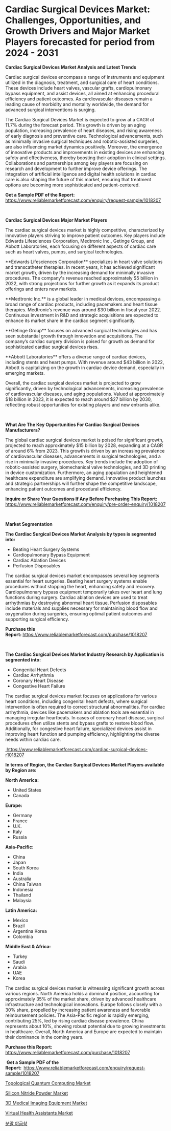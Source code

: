<p><h1>Cardiac Surgical Devices Market: Challenges, Opportunities, and Growth Drivers and Major Market Players forecasted for period from 2024 - 2031</h1></p><p><strong>Cardiac Surgical Devices Market Analysis and Latest Trends</strong></p>
<p><p>Cardiac surgical devices encompass a range of instruments and equipment utilized in the diagnosis, treatment, and surgical care of heart conditions. These devices include heart valves, vascular grafts, cardiopulmonary bypass equipment, and assist devices, all aimed at enhancing procedural efficiency and patient outcomes. As cardiovascular diseases remain a leading cause of morbidity and mortality worldwide, the demand for advanced surgical interventions is surging.</p><p>The Cardiac Surgical Devices Market is expected to grow at a CAGR of 11.7% during the forecast period. This growth is driven by an aging population, increasing prevalence of heart diseases, and rising awareness of early diagnosis and preventive care. Technological advancements, such as minimally invasive surgical techniques and robotic-assisted surgeries, are also influencing market dynamics positively. Moreover, the emergence of innovative products and improvements in existing devices are enhancing safety and effectiveness, thereby boosting their adoption in clinical settings. Collaborations and partnerships among key players are focusing on research and development to further improve device offerings. The integration of artificial intelligence and digital health solutions in cardiac care is also shaping the future of this market, ensuring that treatment options are becoming more sophisticated and patient-centered.</p></p>
<p><strong>Get a Sample PDF of the Report:&nbsp;</strong> <a href="https://www.reliablemarketforecast.com/enquiry/request-sample/1018207?utm_campaign=1080&utm_medium=2&utm_source=Github&utm_content=ia&utm_term=26122024&utm_id=cardiac-surgical-devices">https://www.reliablemarketforecast.com/enquiry/request-sample/1018207</a></p>
<p>&nbsp;</p>
<p><strong>Cardiac Surgical Devices Major Market Players</strong></p>
<p><p>The cardiac surgical devices market is highly competitive, characterized by innovative players striving to improve patient outcomes. Key players include Edwards Lifesciences Corporation, Medtronic Inc., Getinge Group, and Abbott Laboratories, each focusing on different aspects of cardiac care such as heart valves, pumps, and surgical technologies.</p><p>**Edwards Lifesciences Corporation** specializes in heart valve solutions and transcatheter therapies. In recent years, it has achieved significant market growth, driven by the increasing demand for minimally invasive procedures. The company's revenue reached approximately $5 billion in 2022, with strong projections for further growth as it expands its product offerings and enters new markets.</p><p>**Medtronic Inc.** is a global leader in medical devices, encompassing a broad range of cardiac products, including pacemakers and heart tissue therapies. Medtronic’s revenue was around $30 billion in fiscal year 2022. Continuous investment in R&D and strategic acquisitions are expected to enhance its market share in the cardiac segment significantly.</p><p>**Getinge Group** focuses on advanced surgical technologies and has seen substantial growth through innovation and acquisitions. The company’s cardiac surgery division is poised for growth as demand for sophisticated cardiac surgical devices rises.</p><p>**Abbott Laboratories** offers a diverse range of cardiac devices, including stents and heart pumps. With revenue around $43 billion in 2022, Abbott is capitalizing on the growth in cardiac device demand, especially in emerging markets.</p><p>Overall, the cardiac surgical devices market is projected to grow significantly, driven by technological advancements, increasing prevalence of cardiovascular diseases, and aging populations. Valued at approximately $18 billion in 2023, it is expected to reach around $27 billion by 2030, reflecting robust opportunities for existing players and new entrants alike.</p></p>
<p>&nbsp;</p>
<p><strong>What Are The Key Opportunities For Cardiac Surgical Devices Manufacturers?</strong></p>
<p><p>The global cardiac surgical devices market is poised for significant growth, projected to reach approximately $15 billion by 2028, expanding at a CAGR of around 6% from 2023. This growth is driven by an increasing prevalence of cardiovascular diseases, advancements in surgical technologies, and a rise in minimally invasive procedures. Key trends include the adoption of robotic-assisted surgery, biomechanical valve technologies, and 3D printing in device customization. Furthermore, an aging population and heightened healthcare expenditure are amplifying demand. Innovative product launches and strategic partnerships will further shape the competitive landscape, enhancing patient outcomes and procedural efficiency.</p></p>
<p><strong>Inquire or Share Your Questions If Any Before Purchasing This Report:</strong> <a href="https://www.reliablemarketforecast.com/enquiry/pre-order-enquiry/1018207?utm_campaign=1080&utm_medium=2&utm_source=Github&utm_content=ia&utm_term=26122024&utm_id=cardiac-surgical-devices">https://www.reliablemarketforecast.com/enquiry/pre-order-enquiry/1018207</a></p>
<p>&nbsp;</p>
<p><strong>Market Segmentation</strong></p>
<p><strong>The Cardiac Surgical Devices Market Analysis by types is segmented into:</strong></p>
<p><ul><li>Beating Heart Surgery Systems</li><li>Cardiopulmonary Bypass Equipment</li><li>Cardiac Ablation Devices</li><li>Perfusion Disposables</li></ul></p>
<p><p>The cardiac surgical devices market encompasses several key segments essential for heart surgeries. Beating heart surgery systems enable procedures without stopping the heart, enhancing safety and recovery. Cardiopulmonary bypass equipment temporarily takes over heart and lung functions during surgery. Cardiac ablation devices are used to treat arrhythmias by destroying abnormal heart tissue. Perfusion disposables include materials and supplies necessary for maintaining blood flow and oxygenation during surgeries, ensuring optimal patient outcomes and supporting surgical efficiency.</p></p>
<p><strong>Purchase this Report:&nbsp;</strong><a href="https://www.reliablemarketforecast.com/purchase/1018207?utm_campaign=1080&utm_medium=2&utm_source=Github&utm_content=ia&utm_term=26122024&utm_id=cardiac-surgical-devices">https://www.reliablemarketforecast.com/purchase/1018207</a></p>
<p>&nbsp;</p>
<p><strong>The Cardiac Surgical Devices Market Industry Research by Application is segmented into:</strong></p>
<p><ul><li>Congenital Heart Defects</li><li>Cardiac Arrhythmia</li><li>Coronary Heart Disease</li><li>Congestive Heart Failure</li></ul></p>
<p><p>The cardiac surgical devices market focuses on applications for various heart conditions, including congenital heart defects, where surgical intervention is often required to correct structural abnormalities. For cardiac arrhythmia, devices like pacemakers and ablation tools are essential in managing irregular heartbeats. In cases of coronary heart disease, surgical procedures often utilize stents and bypass grafts to restore blood flow. Additionally, for congestive heart failure, specialized devices assist in improving heart function and pumping efficiency, highlighting the diverse needs within cardiac care.</p></p>
<p><a href="https://www.reliablemarketforecast.com/cardiac-surgical-devices-r1018207?utm_campaign=1080&utm_medium=2&utm_source=Github&utm_content=ia&utm_term=26122024&utm_id=cardiac-surgical-devices">&nbsp;https://www.reliablemarketforecast.com/cardiac-surgical-devices-r1018207</a></p>
<p><strong>In terms of Region, the Cardiac Surgical Devices Market Players available by Region are:</strong></p>
<p>
    <p> <strong> North America: </strong>
        <ul>
            <li>United States</li>
            <li>Canada</li>
        </ul>
        </p> 
    <p> <strong> Europe: </strong>
        <ul>
            <li>Germany</li>
            <li>France</li>
            <li>U.K.</li>
            <li>Italy</li>
            <li>Russia</li>
        </ul>
        </p> 
    <p> <strong> Asia-Pacific: </strong>
        <ul>
            <li>China</li>
            <li>Japan</li>
            <li>South Korea</li>
            <li>India</li>
            <li>Australia</li>
            <li>China Taiwan</li>
            <li>Indonesia</li>
            <li>Thailand</li>
            <li>Malaysia</li>
        </ul>
        </p> 
    <p> <strong> Latin America: </strong>
        <ul>
            <li>Mexico</li>
            <li>Brazil</li>
            <li>Argentina Korea</li>
            <li>Colombia</li>
        </ul>
        </p> 
    <p> <strong> Middle East & Africa: </strong>
        <ul>
            <li>Turkey</li>
            <li>Saudi</li>
            <li>Arabia</li>
            <li>UAE</li>
            <li>Korea</li>
        </ul>
    </p>
    </p>
<p><p>The cardiac surgical devices market is witnessing significant growth across various regions. North America holds a dominant position, accounting for approximately 35% of the market share, driven by advanced healthcare infrastructure and technological innovations. Europe follows closely with a 30% share, propelled by increasing patient awareness and favorable reimbursement policies. The Asia-Pacific region is rapidly emerging, contributing 25%, led by rising cardiac disease prevalence. China represents about 10%, showing robust potential due to growing investments in healthcare. Overall, North America and Europe are expected to maintain their dominance in the coming years.</p></p>
<p><strong>Purchase this Report: </strong><a href="https://www.reliablemarketforecast.com/purchase/1018207?utm_campaign=1080&utm_medium=2&utm_source=Github&utm_content=ia&utm_term=26122024&utm_id=cardiac-surgical-devices">https://www.reliablemarketforecast.com/purchase/1018207</a></p>
<p>&nbsp;<strong>Get a Sample PDF of the Report:&nbsp;&nbsp;</strong><a href="https://www.reliablemarketforecast.com/enquiry/request-sample/1018207?utm_campaign=1080&utm_medium=2&utm_source=Github&utm_content=ia&utm_term=26122024&utm_id=cardiac-surgical-devices">https://www.reliablemarketforecast.com/enquiry/request-sample/1018207</a></p>
<p><strong></strong></p>
<p><p><a href="https://www.linkedin.com/pulse/topological-quantum-computing-industry-analysis-report-market-xsw8c?utm_campaign=1080&utm_medium=2&utm_source=Github&utm_content=ia&utm_term=26122024&utm_id=cardiac-surgical-devices">Topological Quantum Computing Market</a></p><p><a href="https://www.linkedin.com/pulse/p-factrackr-ho6he?utm_campaign=1080&utm_medium=2&utm_source=Github&utm_content=ia&utm_term=26122024&utm_id=cardiac-surgical-devices">Silicon Nitride Powder Market</a></p><p><a href="https://github.com/gdfhhhj/Market-Research-Report-List-7/blob/main/3d-medical-imaging-equipment-market.md?utm_campaign=1080&utm_medium=2&utm_source=Github&utm_content=ia&utm_term=26122024&utm_id=cardiac-surgical-devices">3D Medical Imaging Equipment Market</a></p><p><a href="https://www.linkedin.com/pulse/future-virtual-health-assistants-market-trend-analysis-forecasted-3w6fc?utm_campaign=1080&utm_medium=2&utm_source=Github&utm_content=ia&utm_term=26122024&utm_id=cardiac-surgical-devices">Virtual Health Assistants Market</a></p><p><a href="https://github.com/sougarounis/Market-Research-Report-List-6/blob/main/330663628967.md?utm_campaign=1080&utm_medium=2&utm_source=Github&utm_content=ia&utm_term=26122024&utm_id=cardiac-surgical-devices">분말 야금학</a></p></p>